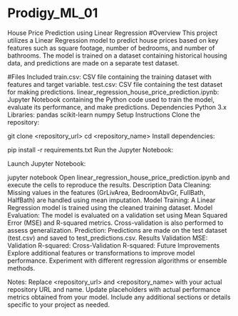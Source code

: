 # Prodigy_ML_01
House Price Prediction using Linear Regression
#Overview
This project utilizes a Linear Regression model to predict house prices based on key features such as square footage, number of bedrooms, and number of bathrooms. The model is trained on a dataset containing historical housing data, and predictions are made on a separate test dataset.

#Files Included
train.csv: CSV file containing the training dataset with features and target variable.
test.csv: CSV file containing the test dataset for making predictions.
linear_regression_house_price_prediction.ipynb: Jupyter Notebook containing the Python code used to train the model, evaluate its performance, and make predictions.
Dependencies
Python 3.x
Libraries:
pandas
scikit-learn
numpy
Setup Instructions
Clone the repository:



git clone <repository_url>
cd <repository_name>
Install dependencies:



pip install -r requirements.txt
Run the Jupyter Notebook:

Launch Jupyter Notebook:


jupyter notebook
Open linear_regression_house_price_prediction.ipynb and execute the cells to reproduce the results.
Description
Data Cleaning: Missing values in the features (GrLivArea, BedroomAbvGr, FullBath, HalfBath) are handled using mean imputation.
Model Training: A Linear Regression model is trained using the cleaned training dataset.
Model Evaluation: The model is evaluated on a validation set using Mean Squared Error (MSE) and R-squared metrics. Cross-validation is also performed to assess generalization.
Prediction: Predictions are made on the test dataset (test.csv) and saved to test_predictions.csv.
Results
Validation MSE: <value>
Validation R-squared: <value>
Cross-Validation R-squared: <value>
Future Improvements
Explore additional features or transformations to improve model performance.
Experiment with different regression algorithms or ensemble methods.


Notes:
Replace <repository_url> and <repository_name> with your actual repository URL and name.
Update <value> placeholders with actual performance metrics obtained from your model.
Include any additional sections or details specific to your project as needed.

